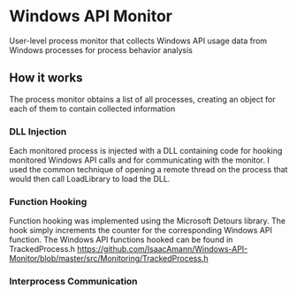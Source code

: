 # Windows API Monitor
User-level process monitor that collects Windows API usage data from Windows processes for process behavior analysis

## How it works
The process monitor obtains a list of all processes, creating an object for each of them to contain collected information

### DLL Injection
Each monitored process is injected with a DLL containing code for hooking monitored Windows API calls
and for communicating with the monitor. I used the common technique of opening a remote thread on the process that would then call LoadLibrary
to load the DLL. 

### Function Hooking
Function hooking was implemented using the Microsoft Detours library. The hook simply increments the counter for the corresponding Windows API
function. The Windows API functions hooked can be found in TrackedProcess.h
https://github.com/IsaacAmann/Windows-API-Monitor/blob/master/src/Monitoring/TrackedProcess.h

### Interprocess Communication


